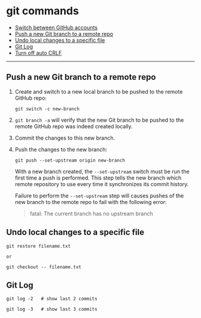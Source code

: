 # git commands

- [Switch between GitHub accounts](./switch-between-github-accounts.md)
- [Push a new Git branch to a remote repo](#push-a-new-git-branch-to-a-remote-repo)
- [Undo local changes to a specific file](#undo-local-changes-to-a-specific-file)
- [Git Log](#git-log)
- [Turn off auto CRLF](./turn-off-autocrlf.md)

---


## Push a new Git branch to a remote repo

1. Create and switch to a new local branch to be pushed to the remote GitHub repo:

   ```shell
   git switch -c new-branch
   ```

2. `git branch -a` will verify that the new Git branch to be pushed to the remote GitHub repo was indeed created locally.

3. Commit the changes to this new branch.

4. Push the changes to the new branch:

   ```shell
   git push --set-upstream origin new-branch
   ```

   With a new branch created, the `--set-upstream` switch must be run the first time a push is performed.
   This step tells the new branch which remote repository to use every time it synchronizes its commit history.

   Failure to perform the `--set-upstream` step will causes pushes of the new branch to the remote repo to fail with the following error:

   > fatal: The current branch has no upstream branch


## Undo local changes to a specific file

```
git restore filename.txt

or

git checkout -- filename.txt
```

## Git Log

```shell
git log -2   # show last 2 commits

git log -3   # show last 3 commits
```
